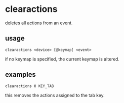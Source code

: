 # clearactions

deletes all actions from an event.

## usage

```
clearactions <device> [@keymap] <event>
```

if no keymap is specified, the current keymap is altered.

## examples

```
clearactions 0 KEY_TAB
```

this removes the actions assigned to the tab key.
